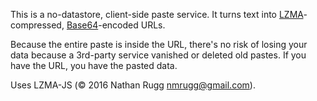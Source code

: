 This is a no-datastore, client-side paste service.  It turns text into [LZMA](https://en.wikipedia.org/wiki/Lempel%E2%80%93Ziv%E2%80%93Markov_chain_algorithm)-compressed, [Base64](https://en.wikipedia.org/wiki/Base64)-encoded URLs.

Because the entire paste is inside the URL, there's no risk of losing your data because a 3rd-party service vanished or deleted old pastes.  If you have the URL, you have the pasted data.

Uses LZMA-JS (© 2016 Nathan Rugg nmrugg@gmail.com).
